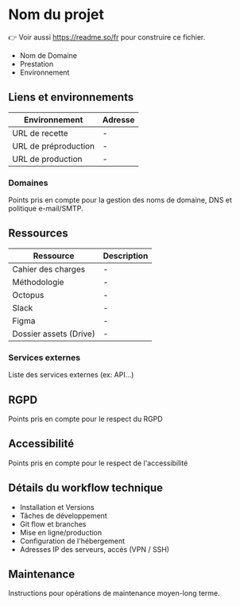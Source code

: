 # Nom du projet

👉 Voir aussi <https://readme.so/fr> pour construire ce fichier.

- Nom de Domaine
- Prestation
- Environnement

## Liens et environnements

| Environnement | Adresse |
| --- | --- |
| URL de recette | - |
| URL de préproduction | - |
| URL de production | - |

### Domaines

Points pris en compte pour la gestion des noms de domaine, DNS et politique e-mail/SMTP.

## Ressources

| Ressource | Description |
| --- | --- |
| Cahier des charges | - |
| Méthodologie | - |
| Octopus | - |
| Slack | - |
| Figma | - |
| Dossier assets (Drive) | - |

### Services externes

Liste des services externes (ex: API...)

## RGPD

Points pris en compte pour le respect du RGPD

## Accessibilité

Points pris en compte pour le respect de l'accessibilité

## Détails du workflow technique

- Installation et Versions
- Tâches de développement
- Git flow et branches
- Mise en ligne/production
- Configuration de l'hébergement
- Adresses IP des serveurs, accès (VPN / SSH)

## Maintenance

Instructions pour opérations de maintenance moyen-long terme.

